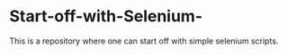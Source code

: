 # Start-off-with-Selenium-
This is a repository where one can start off with simple selenium scripts.
